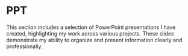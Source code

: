 # PPT
This section includes a selection of PowerPoint presentations I have created, highlighting my work across various projects. These slides demonstrate my ability to organize and present information clearly and professionally.
